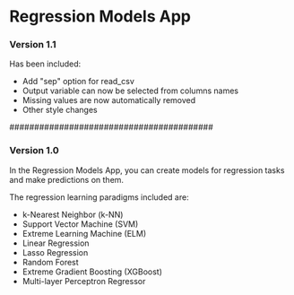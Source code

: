 # Regression Models App

### Version 1.1

Has been included:

- Add "sep" option for read_csv
- Output variable can now be selected from columns names
- Missing values are now automatically removed
- Other style changes

#########################################

### Version 1.0

In the Regression Models App, you can create models for regression tasks and make predictions on them.

The regression learning paradigms included are:

- k-Nearest Neighbor (k-NN)
- Support Vector Machine (SVM)
- Extreme Learning Machine (ELM)
- Linear Regression
- Lasso Regression
- Random Forest
- Extreme Gradient Boosting (XGBoost)
- Multi-layer Perceptron Regressor
